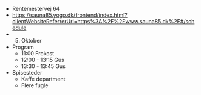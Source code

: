 
- Rentemestervej 64
- https://sauna85.yogo.dk/frontend/index.html?clientWebsiteReferrerUrl=https%3A%2F%2Fwww.sauna85.dk%2F#/schedule
- 5. Oktober 
- Program 
	- 11:00 Frokost
	- 12:00 - 13:15 Gus 
	- 13:30 - 13:45 Gus 
- Spisesteder
	- Kaffe department 
	- Flere fugle